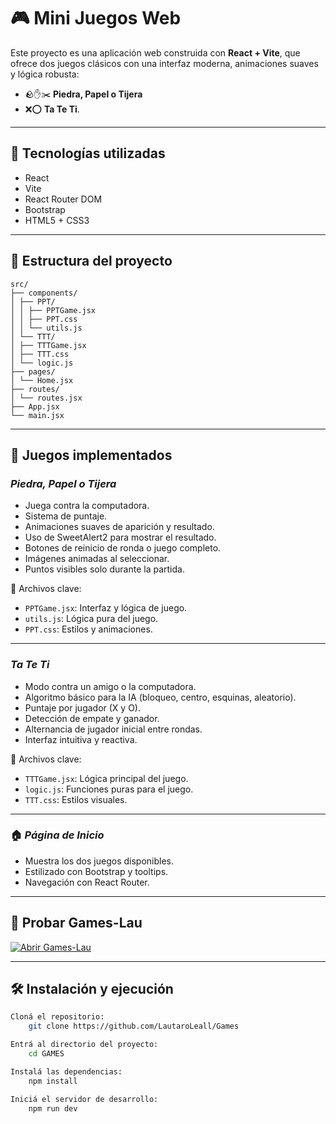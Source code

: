# 🎮 Mini Juegos Web

Este proyecto es una aplicación web construida con **React + Vite**, que ofrece dos juegos clásicos con una interfaz moderna, animaciones suaves y lógica robusta:

- 🪨✋✂️ **Piedra, Papel o Tijera**
- ❌⭕ **Ta Te Ti**.

---

## 🚀 Tecnologías utilizadas

- React
- Vite
- React Router DOM
- Bootstrap
- HTML5 + CSS3

---

## 📂 Estructura del proyecto

```
src/
├── components/
│ ├── PPT/
│ │ ├── PPTGame.jsx
│ │ ├── PPT.css
│ │ └── utils.js
│ └── TTT/
│ ├── TTTGame.jsx
│ ├── TTT.css
│ └── logic.js
├── pages/
│ └── Home.jsx
├── routes/
│ └── routes.jsx
├── App.jsx
└── main.jsx
```

---

## 🧠 Juegos implementados

### _Piedra, Papel o Tijera_

- Juega contra la computadora.
- Sistema de puntaje.
- Animaciones suaves de aparición y resultado.
- Uso de SweetAlert2 para mostrar el resultado.
- Botones de reinicio de ronda o juego completo.
- Imágenes animadas al seleccionar.
- Puntos visibles solo durante la partida.

📁 Archivos clave:

- `PPTGame.jsx`: Interfaz y lógica de juego.
- `utils.js`: Lógica pura del juego.
- `PPT.css`: Estilos y animaciones.

---

### _Ta Te Ti_

- Modo contra un amigo o la computadora.
- Algoritmo básico para la IA (bloqueo, centro, esquinas, aleatorio).
- Puntaje por jugador (X y O).
- Detección de empate y ganador.
- Alternancia de jugador inicial entre rondas.
- Interfaz intuitiva y reactiva.

📁 Archivos clave:

- `TTTGame.jsx`: Lógica principal del juego.
- `logic.js`: Funciones puras para el juego.
- `TTT.css`: Estilos visuales.

---

### 🏠 _Página de Inicio_

- Muestra los dos juegos disponibles.
- Estilizado con Bootstrap y tooltips.
- Navegación con React Router.

---

## 🚀 Probar Games-Lau

[![Abrir Games-Lau](https://img.shields.io/badge/Abrir%20Games%20Lau-%239b59b6?style=for-the-badge&logo=netlify&logoColor=white)](https://games-lau.netlify.app/)

---

## 🛠 Instalación y ejecución

```bash
Cloná el repositorio:
    git clone https://github.com/LautaroLeall/Games

Entrá al directorio del proyecto:
    cd GAMES

Instalá las dependencias:
    npm install

Iniciá el servidor de desarrollo:
    npm run dev
```
